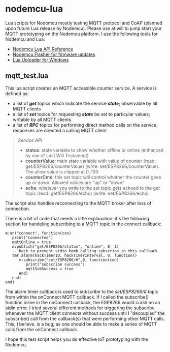 
nodemcu-lua
===========
Lua scripts for Nodemcu mostly testing MQTT protocol and CoAP (planned upon future Lua release by Nodemcu).  Please use at will to jump start your MQTT prototyping on the Nodemcu platform.  I use the following tools for Nodemcu and Lua:

 - [Nodemcu Lua API Reference](https://github.com/nodemcu/nodemcu-firmware/wiki/nodemcu_api_en)
 - [Nodemcu Flasher for firmware updates](hhttps://github.com/nodemcu/nodemcu-flasher)
 - [Lua Uploader for Windows](https://github.com/hwiguna/g33k/tree/master/ArduinoProjects/Windows/ESP8266_Related)

mqtt_test.lua
----------------
This lua script creates an MQTT accessible counter service.  A service is defined as:

-  a list of ***get*** topics which indicate the service ***state***; observable by all MQTT clients
-  a list of ***set*** topics for requesting ***state*** be set to particular values; writable by all MQTT clients
-  a list of ***RPC*** topics for performing direct method calls on the service; responses are directed a calling MQTT client

> *Service API*
> - **status**: state variable to show whether offline or online (enhanced by use of Last Will Testament)
> - **counterValue**: main state variable with value of counter (read: get/ESP8266/counterValue) (write: set/ESP8266/counterValue).  The allow value is clipped at 0..100
>  - **counterCmd**: this set topic will control whether the counter goes up or down.  Allowed values are "up" or "down"
> - **echo**:  whatever you write to the set topic gets echoed to the get topic (read: get/ESP8266/echo) (write: set/ESP8266/echo)

The script also handles reconnecting to the MQTT broker after loss of connection.  

There is a bit of code that needs a little explanation: it's the following section for handeling subscribing to a MQTT topic in the connect callback:

```
m:on("connect", function(con)
   print("connected")
   mqttOnline = true
   m:publish("get/ESP8266/status", "online", 0, 1)
   -- hack to prevent stdio bomb calling subscribe in this callback
   tmr.alarm(hackTimerID, hackTimerInterval, 0, function()
      m:subscribe("set/ESP8266/#",0, function(con)
         print("subscribe success")
         mqttSubSuccess = true
      end)
   end)
end)
```
The alarm timer callback is used to subscribe to the *set/ESP8266/#* topic from within the onConnect MQTT callback.  If I called the subscribe() function inline in the onConnect callback, the ESP8266 would crash on an stdin error.  I tried several different methods for triggering the subscribe whenever the MQTT client connects without success until I "decoupled" the subscribe() call from the callback(s) that were performing other MQTT calls.  This, I believe, is a bug; as one should be able to make a series of MQTT calls from the onConnect callback.

I hope this test script helps you do effective IoT prototyping with the Nodemcu.